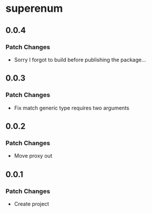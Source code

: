 # superenum

## 0.0.4

### Patch Changes

-   Sorry I forgot to build before publishing the package...

## 0.0.3

### Patch Changes

-   Fix match generic type requires two arguments

## 0.0.2

### Patch Changes

-   Move proxy out

## 0.0.1

### Patch Changes

-   Create project

